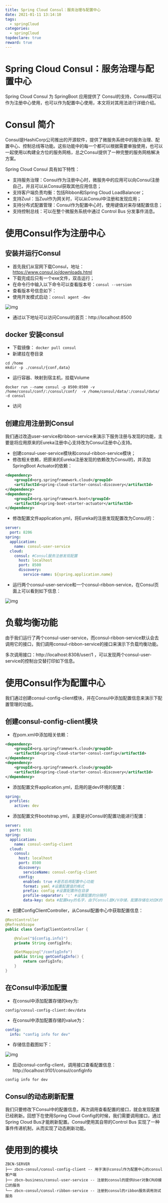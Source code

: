 ```yaml
---
title: Spring Cloud Consul：服务治理与配置中心
date: 2021-01-11 13:14:10
tags:
  - springCloud
categories:
  - springCloud
topdeclare: true
reward: true
---
```


# Spring Cloud Consul：服务治理与配置中心

Spring Cloud Consul 为 SpringBoot 应用提供了 Consul的支持，Consul既可以作为注册中心使用，也可以作为配置中心使用，本文将对其用法进行详细介绍。

# Consul 简介

Consul是HashiCorp公司推出的开源软件，提供了微服务系统中的服务治理、配置中心、控制总线等功能。这些功能中的每一个都可以根据需要单独使用，也可以一起使用以构建全方位的服务网格，总之Consul提供了一种完整的服务网格解决方案。

Spring Cloud Consul 具有如下特性：

- 支持服务治理：Consul作为注册中心时，微服务中的应用可以向Consul注册自己，并且可以从Consul获取其他应用信息；
- 支持客户端负责均衡：包括Ribbon和Spring Cloud LoadBalancer；
- 支持Zuul：当Zuul作为网关时，可以从Consul中注册和发现应用；
- 支持分布式配置管理：Consul作为配置中心时，使用键值对来存储配置信息；
- 支持控制总线：可以在整个微服务系统中通过 Control Bus 分发事件消息。

<!--more-->

# 使用Consul作为注册中心

## 安装并运行Consul

- 首先我们从官网下载Consul，地址：https://www.consul.io/downloads.html
- 下载完成后只有一个exe文件，双击运行；
- 在命令行中输入以下命令可以查看版本号：`consul --version`
- 查看版本号信息如下：
- 使用开发模式启动：`consul agent -dev `

![img](/zbcn.github.io/assets/postImg/springcloud/springcloud-11consul服务治理与配置中心/springcloud_consul_02.png)

- 通过以下地址可以访问Consul的首页：http://localhost:8500

## docker 安装consul

- 下载镜像： `docker pull consul`
- 新建挂在卷目录

```shell
cd /home
mkdir -p ./consul/{conf,data}
```

- 运行容器、映射到宿主机，挂载Volume

```shell
docker run --name consul -p 8500:8500 -v /home/consul/conf/:/consul/conf/  -v /home/consul/data/:/consul/data/ -d consul

```

- 访问



## 创建应用注册到Consul

我们通过改造user-service和ribbon-service来演示下服务注册与发现的功能，主要是将应用原来的Eureka注册中心支持改为Consul注册中心支持。

- 创建consul-user-service模块和consul-ribbon-service模块；
- 修改相关依赖，把原来的Eureka注册发现的依赖改为Consul的，并添加SpringBoot Actuator的依赖：

```xml
<dependency>
    <groupId>org.springframework.cloud</groupId>
    <artifactId>spring-cloud-starter-consul-discovery</artifactId>
</dependency>
<dependency>
    <groupId>org.springframework.boot</groupId>
    <artifactId>spring-boot-starter-actuator</artifactId>
</dependency>
```

- 修改配置文件application.yml，将Eureka的注册发现配置改为Consul的：

```yaml
server:
  port: 8206
spring:
  application:
    name: consul-user-service
  cloud:
    consul: #Consul服务注册发现配置
      host: localhost
      port: 8500
      discovery:
        service-name: ${spring.application.name}
```

- 运行两个consul-user-service和一个consul-ribbon-service，在Consul页面上可以看到如下信息：

![img](/zbcn.github.io/assets/postImg/springcloud/springcloud-11consul服务治理与配置中心/springcloud_consul_03.png)

# 负载均衡功能

由于我们运行了两个consul-user-service，而consul-ribbon-service默认会去调用它的接口，我们调用consul-ribbon-service的接口来演示下负载均衡功能。

多次调用接口：http://localhost:8308/user/1 ，可以发现两个consul-user-service的控制台交替打印如下信息。

# 使用Consul作为配置中心

我们通过创建consul-config-client模块，并在Consul中添加配置信息来演示下配置管理的功能。

## 创建consul-config-client模块

- 在pom.xml中添加相关依赖：

```xml
<dependency>
    <groupId>org.springframework.cloud</groupId>
    <artifactId>spring-cloud-starter-consul-config</artifactId>
</dependency>
<dependency>
    <groupId>org.springframework.cloud</groupId>
    <artifactId>spring-cloud-starter-consul-discovery</artifactId>
</dependency>
```

- 添加配置文件application.yml，启用的是dev环境的配置：

```yaml
spring:
  profiles:
    active: dev
```

- 添加配置文件bootstrap.yml，主要是对Consul的配置功能进行配置：

```yaml
server:
  port: 9101
spring:
  application:
    name: consul-config-client
  cloud:
    consul:
      host: localhost
      port: 8500
      discovery:
        serviceName: consul-config-client
      config:
        enabled: true #是否启用配置中心功能
        format: yaml #设置配置值的格式
        prefix: config #设置配置所在目录
        profile-separator: ':' #设置配置的分隔符
        data-key: data #配置key的名字，由于Consul是K/V存储，配置存储在对应K的V中
```

- 创建ConfigClientController，从Consul配置中心中获取配置信息：

```java
@RestController
@RefreshScope
public class ConfigClientController {

    @Value("${config.info}")
    private String configInfo;

    @GetMapping("/configInfo")
    public String getConfigInfo() {
        return configInfo;
    }
}
```

## 在Consul中添加配置

- 在consul中添加配置存储的key为:

```shell
config/consul-config-client:dev/data
```

- 在consul中添加配置存储的value为：

```yaml
config:
  info: "config info for dev"
```

- 存储信息截图如下：

![img](/zbcn.github.io/assets/postImg/springcloud/springcloud-11consul服务治理与配置中心/springcloud_consul_04.png)

- 启动consul-config-client，调用接口查看配置信息：http://localhost:9101/consul/configInfo

```shell
config info for dev
```

## Consul的动态刷新配置

我们只要修改下Consul中的配置信息，再次调用查看配置的接口，就会发现配置已经刷新。回想下在使用Spring Cloud Config的时候，我们需要调用接口，通过Spring Cloud Bus才能刷新配置。Consul使用其自带的Control Bus 实现了一种事件传递机制，从而实现了动态刷新功能。

# 使用到的模块

```shell
ZBCN-SERVER
├── zbcn-consul/consul-config-client -- 用于演示consul作为配置中心的consul客户端
├── zbcn-business/consul-user-service -- 注册到consul的提供User对象CRUD接口的服务
└── zbcn-consul/consul-ribbon-service -- 注册到consul的ribbon服务调用测试服务
```



